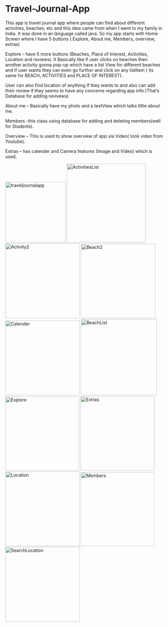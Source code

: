 # Travel-Journal-App
This app is travel journal app where people can find about different activities, beaches, etc and this idea came from when I went to my family in India. It was done in an language called java.
So my app starts with Home Screen where I have 5 buttons ( Explore, About me, Members, overview, extras) 

Explore – have 5 more buttons (Beaches, Place of Interest, Activities, Location and reviews). It
Basically like if user clicks on beaches then another activity gonna pop-up which have a list View for different beaches  and if user wants they can even go further and click on any listItem ( its same for BEACH, ACTIVITIES and PLACE OF INTEREST).

User can also find location of anything If they wants to and also can add their review if they seems to have any concerns regarding app info.(That’s Database for adding revivews)

About me – Basically have my photo and a textView which talks little about me.

Members -this class  using database for adding and deleting members(well for Students).

Overview – This is used to show overview of app via Video( took video from Youtube).

Extras – has calender and Camera features (Image and Video) which is used.


<img width="192" alt="traveljournalapp" src="https://user-images.githubusercontent.com/47186806/107751166-f610c600-6d14-11eb-91ae-3545b7aaa29a.png">

<img width="250" alt="ActivitiesList" src="https://user-images.githubusercontent.com/47186806/112736764-160aea80-8f4d-11eb-8240-b1eb9a232026.PNG">

<img width="237" alt="Activity2" src="https://user-images.githubusercontent.com/47186806/112736765-186d4480-8f4d-11eb-8da6-71cee1719365.PNG">

<img width="236" alt="Beach2" src="https://user-images.githubusercontent.com/47186806/112736767-1b683500-8f4d-11eb-9ce1-3c32f49163ea.PNG">

<img width="237" alt="Calender" src="https://user-images.githubusercontent.com/47186806/112736769-1d31f880-8f4d-11eb-83c0-205c8d735f44.PNG">

<img width="241" alt="BeachList" src="https://user-images.githubusercontent.com/47186806/112736771-1e632580-8f4d-11eb-8690-8acd9931e9d2.PNG">

<img width="235" alt="Explore" src="https://user-images.githubusercontent.com/47186806/112736773-20c57f80-8f4d-11eb-9776-576c4b7d9e0f.PNG">

<img width="236" alt="Extras" src="https://user-images.githubusercontent.com/47186806/112736774-21f6ac80-8f4d-11eb-8908-8ed4c51af55f.PNG">

<img width="236" alt="Location" src="https://user-images.githubusercontent.com/47186806/112736776-2327d980-8f4d-11eb-9075-b783811d2dc6.PNG">

<img width="234" alt="Members" src="https://user-images.githubusercontent.com/47186806/112736778-2622ca00-8f4d-11eb-869f-28ea834ef68e.PNG">

<img width="237" alt="SearchLocation" src="https://user-images.githubusercontent.com/47186806/112736780-28852400-8f4d-11eb-84c1-fbc34dcdf2dd.PNG">


